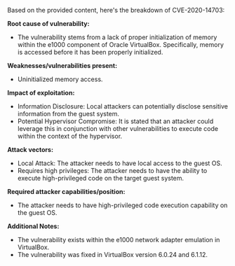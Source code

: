 Based on the provided content, here's the breakdown of CVE-2020-14703:

**Root cause of vulnerability:**
- The vulnerability stems from a lack of proper initialization of memory within the e1000 component of Oracle VirtualBox. Specifically, memory is accessed before it has been properly initialized.

**Weaknesses/vulnerabilities present:**
- Uninitialized memory access.

**Impact of exploitation:**
- Information Disclosure: Local attackers can potentially disclose sensitive information from the guest system.
- Potential Hypervisor Compromise:  It is stated that an attacker could leverage this in conjunction with other vulnerabilities to execute code within the context of the hypervisor.

**Attack vectors:**
- Local Attack: The attacker needs to have local access to the guest OS.
- Requires high privileges: The attacker needs to have the ability to execute high-privileged code on the target guest system.

**Required attacker capabilities/position:**
- The attacker needs to have high-privileged code execution capability on the guest OS.

**Additional Notes:**
- The vulnerability exists within the e1000 network adapter emulation in VirtualBox.
- The vulnerability was fixed in VirtualBox version 6.0.24 and 6.1.12.